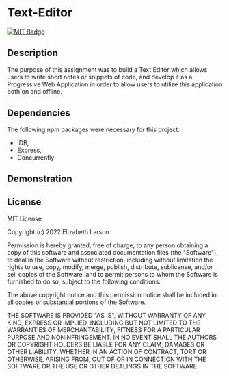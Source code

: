 # Text-Editor

[![MIT Badge](https://img.shields.io/badge/License-MIT-yellow.svg)](https://mit-license.org/)

## Description

The purpose of this assignment was to build a Text Editor which allows users to write short notes or snippets of code, and develop it as a Progressive Web Application in order to allow users to utilize this application both on and offline.

## Dependencies

The following npm packages were necessary for this project:

- IDB,
- Express,
- Concurrently

## Demonstration

## License

MIT License

Copyright (c) 2022 Elizabeth Larson

Permission is hereby granted, free of charge, to any person obtaining a copy
of this software and associated documentation files (the "Software"), to deal
in the Software without restriction, including without limitation the rights
to use, copy, modify, merge, publish, distribute, sublicense, and/or sell
copies of the Software, and to permit persons to whom the Software is
furnished to do so, subject to the following conditions:

The above copyright notice and this permission notice shall be included in all
copies or substantial portions of the Software.

THE SOFTWARE IS PROVIDED "AS IS", WITHOUT WARRANTY OF ANY KIND, EXPRESS OR
IMPLIED, INCLUDING BUT NOT LIMITED TO THE WARRANTIES OF MERCHANTABILITY,
FITNESS FOR A PARTICULAR PURPOSE AND NONINFRINGEMENT. IN NO EVENT SHALL THE
AUTHORS OR COPYRIGHT HOLDERS BE LIABLE FOR ANY CLAIM, DAMAGES OR OTHER
LIABILITY, WHETHER IN AN ACTION OF CONTRACT, TORT OR OTHERWISE, ARISING FROM,
OUT OF OR IN CONNECTION WITH THE SOFTWARE OR THE USE OR OTHER DEALINGS IN THE
SOFTWARE.
